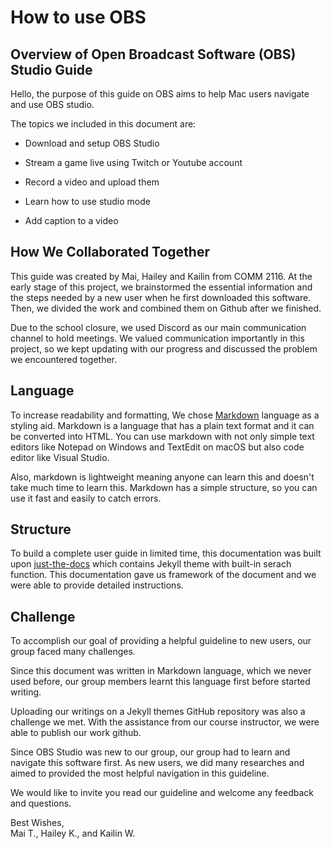 # How to use OBS 


## Overview of Open Broadcast Software (OBS) Studio Guide ##

Hello, the purpose of this guide on OBS aims to help Mac users navigate and use OBS studio.

The topics we included in this document are:

* Download and setup OBS Studio

* Stream a game live using Twitch or Youtube account

* Record a video and upload them

* Learn how to use studio mode

* Add caption to a video

## How We Collaborated Together ##

This guide was created by Mai, Hailey and Kailin from COMM 2116. At the early stage of this project, we brainstormed the essential information and the steps needed by a new user when he first downloaded this software. Then, we divided the work and combined them on Github after we finished.

Due to the school closure, we used Discord as our main communication channel to hold meetings. We valued communication importantly in this project, so we kept updating with our progress and discussed the problem we encountered together.

## Language

To increase readability and formatting, We chose [Markdown](https://www.markdownguide.org) language as a styling aid. Markdown is a language that has a plain text format and it can be converted into HTML.  You can use markdown with not only simple text editors like Notepad on Windows and TextEdit on macOS but also code editor like Visual Studio. 

Also, markdown is lightweight meaning anyone can learn this and doesn't take much time to learn this. Markdown has a simple structure, so you can use it fast and easily to catch errors.

## Structure

To build a complete user guide in limited time, this documentation was built upon [just-the-docs](https://github.com/pmarsceill/just-the-docs) which contains Jekyll theme with built-in serach function. This documentation gave us framework of the document and we were able to provide detailed instructions. 

## Challenge ##

To accomplish our goal of providing a helpful guideline to new users, our group faced many challenges.

Since this document was written in Markdown language, which we never used before, our group members learnt this language first before started writing.

Uploading our writings on a Jekyll themes GitHub repository was also a challenge we met. With the assistance from our course instructor, we were able to publish our work github.  

Since OBS Studio was new to our group, our group  had to learn and navigate this software first. As new users, we did many researches and aimed to provided the most helpful navigation in this guideline.

We would like to invite you read our guideline and welcome any feedback and questions.

Best Wishes,  
Mai T., Hailey K., and Kailin W.




